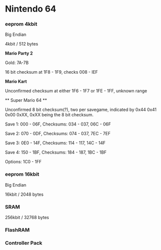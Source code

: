 # Nintendo 64
### eeprom 4kbit
Big Endian

4kbit / 512 bytes

**Mario Party 2**

Gold: 7A-7B

16 bit checksum at 1F8 - 1F9, checks 008 - IEF

**Mario Kart**

Unconfirmed checksum at either 1F6 - 1F7 or 1FE - 1FF, unknown range

** Super Mario 64 **

Unconfirmed 8 bit checksum(?), two per savegame, indicated by 0x44 0x41 0x00 0xXX, 0xXX being the 8 bit checksum.

Save 1: 000 - 06F, Checksums: 034 - 037, 06C - 06F

Save 2: 070 - 0DF, Checksums: 074 - 037, 7EC - 7EF 

Save 3: 0E0 - 14F, Checksums: 114 - 117, 14C - 14F

Save 4: 150 - 1BF, Checksums: 184 - 187, 1BC - 1BF

Options: 1C0 - 1FF

### eeprom 16kbit
Big Endian

16kbit / 2048 bytes

### SRAM
256kbit / 32768 bytes

### FlashRAM

### Controller Pack
